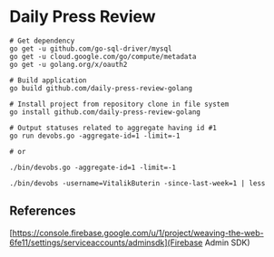 # Daily Press Review

```
# Get dependency
go get -u github.com/go-sql-driver/mysql
go get -u cloud.google.com/go/compute/metadata
go get -u golang.org/x/oauth2
```

```
# Build application
go build github.com/daily-press-review-golang
```

```
# Install project from repository clone in file system
go install github.com/daily-press-review-golang
```

```
# Output statuses related to aggregate having id #1
go run devobs.go -aggregate-id=1 -limit=-1

# or

./bin/devobs.go -aggregate-id=1 -limit=-1
```

```
./bin/devobs -username=VitalikButerin -since-last-week=1 | less
```

## References

[https://console.firebase.google.com/u/1/project/weaving-the-web-6fe11/settings/serviceaccounts/adminsdk](Firebase Admin SDK)